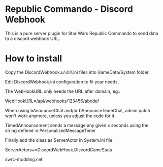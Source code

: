 # Republic Commando - Discord Webhook

This is a pure server plugin for Star Wars Republic Commando to send data to a discord webhook URL.



# How to install

Copy the DiscordWebhook.u/.dll/.ini files into GameData/System folder.

Edit DiscordWebhook.ini configuration to fit your needs.



The WebHookURL only needs the URL after domain, eg.:

WebHookURL=/api/webhooks/123456/abcdef



When using bAnnounceChat and/or bAnnounceTeamChat, admin patch won't work anymore, unless you adjust the code for it.



TimedAnnouncement sends a message any given x seconds using the string defined in PersonalizedMessageTimer



Finally add the class as ServerActor in System.ini file.

ServerActors+=DiscordWebHook.DiscordGameStats



swrc-modding.net